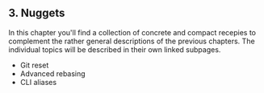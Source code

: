 ## 3. Nuggets

In this chapter you'll find a collection of concrete and compact recepies to complement the rather general descriptions of the previous chapters. The individual topics will be described in their own linked subpages.

* Git reset
* Advanced rebasing
* CLI aliases
